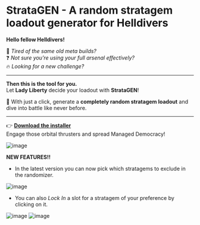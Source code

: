 # StrataGEN - A random stratagem loadout generator for Helldivers

**Hello fellow Helldivers!**

🚨 *Tired of the same old meta builds?*  
❓ *Not sure you’re using your full arsenal effectively?*  
🔥 *Looking for a new challenge?*

---

**Then this is the tool for you.**  
Let **Lady Liberty** decide your loadout with **StrataGEN**!

🎲 With just a click, generate a **completely random stratagem loadout** and dive into battle like never before.

---

👉 **[Download the installer](https://github.com/DemetrioPerez91/StrataGen/releases/download/v1.0.0/StrataGen.Setup.1.0.0.exe)**  
Engage those orbital thrusters and spread Managed Democracy!


![image](https://github.com/user-attachments/assets/a9d41890-9ad4-4620-aae5-e2d45dc3fbe7)

**NEW FEATURES!!**

- In the latest version you can now pick which stratagems to exclude in the randomizer.


![image](https://github.com/user-attachments/assets/c13f9e7b-cac0-4a6a-bc5d-3c4bc35c059e)



- You can also *Lock In*  a slot for a stratagem of your preference by clicking on it.


![image](https://github.com/user-attachments/assets/2d25c79a-2956-48bf-8745-e2ed25a2a4aa)
![image](https://github.com/user-attachments/assets/6d68a720-e266-4694-85b6-b02081386b95)

